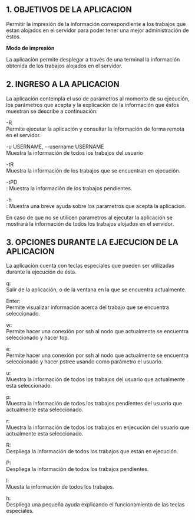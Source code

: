 
## 1. OBJETIVOS DE LA APLICACION

Permitir la impresión de la información correspondiente a los trabajos que estan alojados en el servidor para poder tener una mejor administración de éstos. 

**Modo de impresión**

La aplicación permite desplegar a través de una terminal la información obtenida de los trabajos alojados en el servidor.


## 2. INGRESO A LA APLICACION

La aplicación contempla el uso de parámetros al momento de su ejecución, los parámetros que acepta y la explicación de la información que éstos muestran se describe a continuación: 

-R  
    Permite ejecutar la aplicación y consultar la información de forma remota en el servidor.  

-u USERNAME, --username USERNAME  
    Muestra la información de todos los trabajos del usuario <USERNAME>  

-tR  
 	Muestra la información de los trabajos que se encuentran en ejecución.  

-tPD  
:	Muestra la información de los trabajos pendientes.  

-h  
:	Muestra una breve ayuda sobre los parametros que acepta la aplicacion.  


En caso de que no se utilicen parametros al ejecutar la aplicación se mostrará la información de todos los trabajos alojados en el servidor.  

## 3. OPCIONES DURANTE LA EJECUCION DE LA APLICACION

La aplicación cuenta con teclas especiales que pueden ser utilizadas durante la ejecución de ésta.  

q:  
	Salir de la aplicación, o de la ventana en la que se encuentra actualmente.  

Enter:  
	Permite visualizar información acerca del trabajo que se encuentra seleccionado.  

w:  
	Permite hacer una conexión por ssh al nodo que actualmente se encuentra seleccionado y hacer top.  

e:  
	Permite hacer una conexión por ssh al nodo que actualmente se encuentra seleccionado y hacer pstree usando como parámetro el usuario.  

u:  
	Muestra la información de todos los trabajos del usuario que actualmente esta seleccionado.  

p:  
	Muestra la información de todos los trabajos pendientes del usuario que actualmente esta seleccionado.  

r:  
	Muestra la información de todos los trabajos en enjecución del usuario que actualmente esta seleccionado.  

R:  
	Despliega la información de todos los trabajos que estan en ejecución.  

P:  
	Despliega la información de todos los trabajos pendientes.  

l:  
	Muesta la información de todos los trabajos.  

h:  
	Despliega una pequeña ayuda explicando el funcionamiento de las teclas especiales.  



